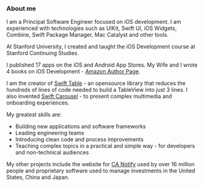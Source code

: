 ### About me

I am a Principal Software Engineer focused on iOS development. I am experienced with technologies such as UIKit, Swift UI, iOS Widgets, Combine, Swift Package Manager, Mac Catalyst and other tools.

At Stanford University, I created and taught the iOS Development course at Stanford Continuing Studies.

I published 17 apps on the iOS and Android App Stores. My Wife and I wrote 4 books on iOS Development -  [Amazon Author Page](https://www.amazon.com/Benyam-Alemu-Sood/e/B09D2ZCHWG/ref=pd_sim_bl_sccl_1_1/000-0000000-0000000). 

I am the creator of [Swift Table](https://github.com/sivx76/Swift-Table) - an opensource library that reduces the hundreds of lines of code needed to build a TableView into just 3 lines. I also invented [Swift Carousel](https://github.com/sivx76/Swift-Carousel) - to present complex multimedia and onboarding experiences.

My greatest skills are:
- Building new applications and software frameworks
- Leading engineering teams
- Introducing clean code and process improvements
- Teaching complex topics in a practical and simple way - for developers and non-technical audiences

My other projects include the website for [CA Notify](www.canotify.ca.gov) used by over 16 million people and proprietary software used to manage investments in the United States, China and Japan.
